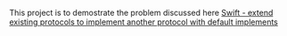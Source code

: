 This project is to demostrate the problem discussed here
[Swift - extend existing protocols to implement another protocol with default   implements](http://stackoverflow.com/questions/37326309/swift-extend-existing-protocols-to-implement-another-protocol-with-default-imp)


